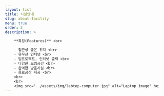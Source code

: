 ```yaml
---
layout: list
title: 시설안내 
slug: about-facility 
menu: true
order: 2
description: >

    **특징(Features)** <br>

    - 접근성 좋은 위치 <br>
    - 유무선 인터넷 <br>
    - 빔프로젝트, 인터넷 출력 <br>
    - 다양한 모임공간 <br>
    - 완벽한 방음시설 <br>
    - 음료공간 제공 <br>
    <br>
    <br>
    <img src="../assets/img/labtop-computer.jpg" alt="Laptop image" height="380" width="380" />
---
```

